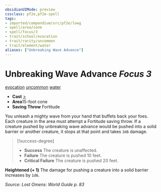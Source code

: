 ```yaml
---
obsidianUIMode: preview
cssclass: pf2e,pf2e-spell
tags:
- imported/compendium/src/pf2e/lowg
- spell/area/cone
- spell/focus/3
- trait/school/evocation
- trait/rarity/uncommon
- trait/element/water
aliases: ["Unbreaking Wave Advance"]
---
```

# Unbreaking Wave Advance *Focus 3*   
[evocation](evocation.md)  [uncommon](uncommon.md)  [water](water.md)  

- **Cast** [>](chapter-9-playing-the-game.md#Actions "Single Action") 
- **Area**15-foot cone
- **Saving Throw** Fortitude

You unleash a mighty wave from your hand that buffets back your foes. Each creature in the area must attempt a Fortitude saving throw. If a creature pushed by unbreaking wave advance would be pushed into a solid barrier or another creature, it stops at that point and takes `3d6` damage.

> [!success-degree] 
> - **Success** The creature is unaffected.
> - **Failure** The creature is pushed 10 feet.
> - **Critical Failure** The creature is pushed 20 feet.

**Heightened (+ 1)** The damage for pushing a creature into a solid barrier increases by `1d6`.

*Source: Lost Omens: World Guide p. 83*